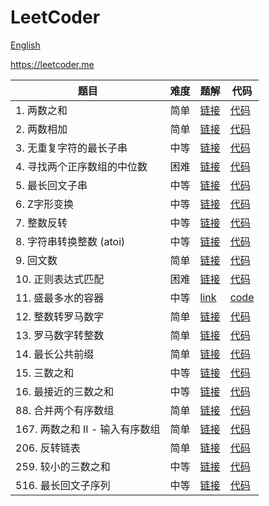 # LeetCoder

[English](https://github.com/HaelChan/leetcoder)

https://leetcoder.me

| 题目 | 难度 | 题解 | 代码 |
| --- | --- | --- | --- |
| 1. 两数之和 | 简单 | [链接](https://leetcoder.me/zh/solution/two-sum) | [代码](https://github.com/HaelChan/leetcoder/tree/main/code/0001.%20Two%20Sum) |
| 2. 两数相加 | 简单 | [链接](https://leetcoder.me/zh/solution/add-two-numbers) | [代码](https://github.com/HaelChan/leetcoder/tree/main/code/0002.%20Add%20Two%20Numbers) |
| 3. 无重复字符的最长子串 | 中等 | [链接](https://leetcoder.me/zh/solution/longest-substring-without-repeating-characters) | [代码](https://github.com/HaelChan/leetcoder/tree/main/code/0003.%20Longest%20Substring%20Without%20Repeating%20Characters) |
| 4. 寻找两个正序数组的中位数 | 困难 | [链接](https://leetcoder.me/zh/solution/median-of-two-sorted-arrays) | [代码](https://github.com/HaelChan/leetcoder/tree/main/code/0004.%20Median%20of%20Two%20Sorted%20Arrays) |
| 5. 最长回文子串 | 中等 | [链接](https://leetcoder.me/zh/solution/longest-palindromic-substring) | [代码](https://github.com/HaelChan/leetcoder/tree/main/code/0005.%20Longest%20Palindromic%20Substring) |
| 6. Z字形变换 | 中等 | [链接](https://leetcoder.me/zh/solution/zigzag-conversion) | [代码](https://github.com/HaelChan/leetcoder/tree/main/code/0006.%20Zigzag%20Conversion) |
| 7. 整数反转 | 中等 | [链接](https://leetcoder.me/zh/solution/reverse-integer) | [代码](https://github.com/HaelChan/leetcoder/tree/main/code/0007.%20Reverse%20Integer) |
| 8. 字符串转换整数 (atoi) | 中等 | [链接](https://leetcoder.me/zh/solution/string-to-integer-atoi) | [代码](https://github.com/HaelChan/leetcoder/tree/main/code/0008.%20String%20to%20Integer%20(atoi)) |
| 9. 回文数 | 简单 | [链接](https://leetcoder.me/zh/solution/palindrome-number) | [代码](https://github.com/HaelChan/leetcoder/tree/main/code/0009.%20Palindrome%20Number) |
| 10. 正则表达式匹配 | 困难 | [链接](https://leetcoder.me/zh/solution/regular-expression-matching) | [代码](https://github.com/HaelChan/leetcoder/tree/main/code/0010.%20Regular%20Expression%20Matching) |
| 11. 盛最多水的容器 | 中等 | [link](https://leetcoder.me/zh/solution/container-with-most-water) | [code](https://github.com/HaelChan/leetcoder/tree/main/code/0011.%20Container%20With%20Most%20Water) |
| 12. 整数转罗马数字 | 简单 | [链接](https://leetcoder.me/zh/solution/integer-to-roman) | [代码](https://github.com/HaelChan/leetcoder/tree/main/code/0012.%20Integer%20to%20Roman) |
| 13. 罗马数字转整数 | 简单 | [链接](https://leetcoder.me/zh/solution/roman-to-integer) | [代码](https://github.com/HaelChan/leetcoder/tree/main/code/0013.%20Roman%20to%20Integer) |
| 14. 最长公共前缀 | 简单 | [链接](https://leetcoder.me/zh/solution/longest-common-prefix) | [代码](https://github.com/HaelChan/leetcoder/tree/main/code/0014.%20Longest%20Common%20Prefix) |
| 15. 三数之和 | 中等 | [链接](https://leetcoder.me/zh/solution/3sum) | [代码](https://github.com/HaelChan/leetcoder/tree/main/code/0015.%203Sum) |
| 16. 最接近的三数之和 | 中等 | [链接](https://leetcoder.me/zh/solution/3sum-closest) | [代码](https://github.com/HaelChan/leetcoder/tree/main/code/0016.%203Sum%20Closest) |
| 88. 合并两个有序数组 | 简单 | [链接](https://leetcoder.me/zh/solution/merge-sorted-array) | [代码](https://github.com/HaelChan/leetcoder/tree/main/code/0088.%20Merge%20Sorted%20Array) |
| 167. 两数之和 II - 输入有序数组 | 简单 | [链接](https://leetcoder.me/zh/solution/two-sum-ii-input-array-is-sorted) | [代码](https://github.com/HaelChan/leetcoder/tree/main/code/0167.%20Two%20Sum%20II%20-%20Input%20Array%20Is%20Sorted) |
| 206. 反转链表 | 简单 | [链接](https://leetcoder.me/zh/solution/reverse-linked-list) | [代码](https://github.com/HaelChan/leetcoder/tree/main/code/0206.%20Reverse%20Linked%20List) |
| 259. 较小的三数之和 | 中等 | [链接](https://leetcoder.me/zh/solution/3sum-smaller) | [代码](https://github.com/HaelChan/leetcoder/tree/main/code/0259.%203Sum%20Smaller) |
| 516. 最长回文子序列 | 中等 | [链接](https://leetcoder.me/zh/solution/longest-palindromic-subsequence) | [代码](https://github.com/HaelChan/leetcoder/tree/main/code/0516.%20Longest%20Palindromic%20Subsequence) |
